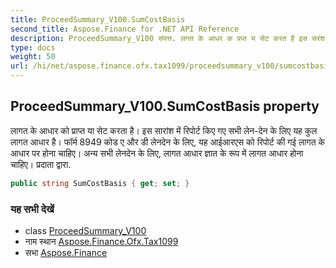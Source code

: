 ```yaml
---
title: ProceedSummary_V100.SumCostBasis
second_title: Aspose.Finance for .NET API Reference
description: ProceedSummary_V100 संपत्त. लगत के आधर क प्रप्त य सेट करत है इस सरंश में रपर्ट कए गए सभ लेनदेन के लए यह कुल लगत आधर है फर्म 8949 कड ए और ड लेनदेन के लए यह आईआरएस क रपर्ट क गई लगत के आधर पर हन चहए अन्य सभ लेनदेन के लए लगत आधर ज्ञत के रूप में लगत आधर हन चहए प्रदत द्वर.
type: docs
weight: 50
url: /hi/net/aspose.finance.ofx.tax1099/proceedsummary_v100/sumcostbasis/
---
```

## ProceedSummary_V100.SumCostBasis property

लागत के आधार को प्राप्त या सेट करता है। इस सारांश में रिपोर्ट किए गए सभी लेन-देन के लिए यह कुल लागत आधार है। फॉर्म 8949 कोड ए और डी लेनदेन के लिए, यह आईआरएस को रिपोर्ट की गई लागत के आधार पर होना चाहिए। अन्य सभी लेनदेन के लिए, लागत आधार ज्ञात के रूप में लागत आधार होना चाहिए। प्रदाता द्वारा.

```csharp
public string SumCostBasis { get; set; }
```

### यह सभी देखें

* class [ProceedSummary_V100](../)
* नाम स्थान [Aspose.Finance.Ofx.Tax1099](../../proceedsummary_v100/)
* सभा [Aspose.Finance](../../../)


